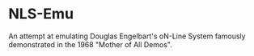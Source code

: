 # NLS-Emu
An attempt at emulating Douglas Engelbart's oN-Line System famously demonstrated in the 1968 "Mother of All Demos".
